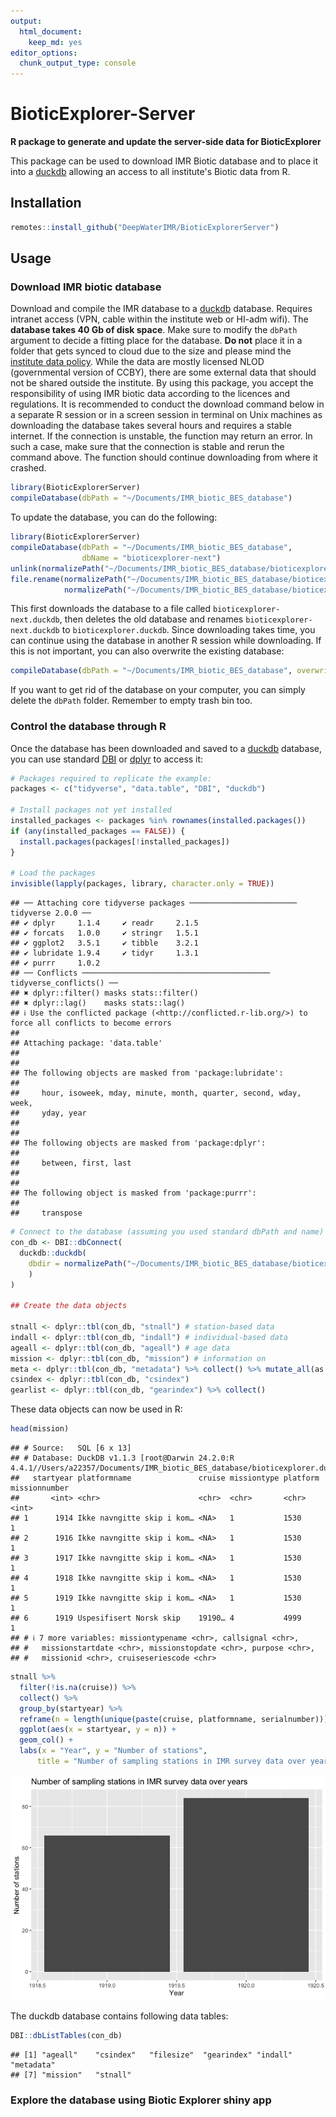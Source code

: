 ```yaml
---
output: 
  html_document: 
    keep_md: yes
editor_options: 
  chunk_output_type: console
---
```


# BioticExplorer-Server
**R package to generate and update the server-side data for BioticExplorer**

This package can be used to download IMR Biotic database and to place it into a [duckdb](https://duckdb.org/docs/api/r.html) allowing an access to all institute's Biotic data from R.

## Installation


``` r
remotes::install_github("DeepWaterIMR/BioticExplorerServer")
```

## Usage

### Download IMR biotic database

Download and compile the IMR database to a [duckdb](https://cran.r-project.org/package=duckdb) database. Requires intranet access (VPN, cable within the institute web or HI-adm wifi). The **database takes 40 Gb of disk space**. Make sure to modify the `dbPath` argument to decide a fitting place for the database. **Do not** place it in a folder that gets synced to cloud due to the size and please mind the [institute data policy](https://www.hi.no/resources/Data-policy-HI.pdf). While the data are mostly licensed NLOD (governmental version of CCBY), there are some external data that should not be shared outside the institute. By using this package, you accept the responsibility of using IMR biotic data according to the licences and regulations. It is recommended to conduct the download command below in a separate R session or in a screen session in terminal on Unix machines as downloading the database takes several hours and requires a stable internet. If the connection is unstable, the function may return an error. In such a case, make sure that the connection is stable and rerun the command above. The function should continue downloading from where it crashed. 


``` r
library(BioticExplorerServer)
compileDatabase(dbPath = "~/Documents/IMR_biotic_BES_database")
```

To update the database, you can do the following:


``` r
library(BioticExplorerServer)
compileDatabase(dbPath = "~/Documents/IMR_biotic_BES_database",
                dbName = "bioticexplorer-next")
unlink(normalizePath("~/Documents/IMR_biotic_BES_database/bioticexplorer.duckdb"))
file.rename(normalizePath("~/Documents/IMR_biotic_BES_database/bioticexplorer-next.duckdb"),
            normalizePath("~/Documents/IMR_biotic_BES_database/bioticexplorer.duckdb", mustWork = FALSE))
```

This first downloads the database to a file called `bioticexplorer-next.duckdb`, then deletes the old database and renames `bioticexplorer-next.duckdb` to `bioticexplorer.duckdb`. Since downloading takes time, you can continue using the database in another R session while downloading. If this is not important, you can also overwrite the existing database: 


``` r
compileDatabase(dbPath = "~/Documents/IMR_biotic_BES_database", overwrite = TRUE)
```

If you want to get rid of the database on your computer, you can simply delete the `dbPath` folder. Remember to empty trash bin too. 

### Control the database through R

Once the database has been downloaded and saved to a [duckdb](https://cran.r-project.org/package=duckdb) database, you can use standard [DBI](https://cran.r-project.org/package=DBI) or [dplyr](https://cran.r-project.org/package=dplyr) to access it:


``` r
# Packages required to replicate the example:
packages <- c("tidyverse", "data.table", "DBI", "duckdb")

# Install packages not yet installed
installed_packages <- packages %in% rownames(installed.packages())
if (any(installed_packages == FALSE)) {
  install.packages(packages[!installed_packages])
}

# Load the packages
invisible(lapply(packages, library, character.only = TRUE))
```

```
## ── Attaching core tidyverse packages ──────────────────────── tidyverse 2.0.0 ──
## ✔ dplyr     1.1.4     ✔ readr     2.1.5
## ✔ forcats   1.0.0     ✔ stringr   1.5.1
## ✔ ggplot2   3.5.1     ✔ tibble    3.2.1
## ✔ lubridate 1.9.4     ✔ tidyr     1.3.1
## ✔ purrr     1.0.2     
## ── Conflicts ────────────────────────────────────────── tidyverse_conflicts() ──
## ✖ dplyr::filter() masks stats::filter()
## ✖ dplyr::lag()    masks stats::lag()
## ℹ Use the conflicted package (<http://conflicted.r-lib.org/>) to force all conflicts to become errors
## 
## Attaching package: 'data.table'
## 
## 
## The following objects are masked from 'package:lubridate':
## 
##     hour, isoweek, mday, minute, month, quarter, second, wday, week,
##     yday, year
## 
## 
## The following objects are masked from 'package:dplyr':
## 
##     between, first, last
## 
## 
## The following object is masked from 'package:purrr':
## 
##     transpose
```

``` r
# Connect to the database (assuming you used standard dbPath and name)
con_db <- DBI::dbConnect(
  duckdb::duckdb(
    dbdir = normalizePath("~/Documents/IMR_biotic_BES_database/bioticexplorer.duckdb")
    )
)

## Create the data objects

stnall <- dplyr::tbl(con_db, "stnall") # station-based data
indall <- dplyr::tbl(con_db, "indall") # individual-based data
ageall <- dplyr::tbl(con_db, "ageall") # age data
mission <- dplyr::tbl(con_db, "mission") # information on
meta <- dplyr::tbl(con_db, "metadata") %>% collect() %>% mutate_all(as.POSIXct)
csindex <- dplyr::tbl(con_db, "csindex")
gearlist <- dplyr::tbl(con_db, "gearindex") %>% collect()
```

These data objects can now be used in R:


``` r
head(mission)
```

```
## # Source:   SQL [6 x 13]
## # Database: DuckDB v1.1.3 [root@Darwin 24.2.0:R 4.4.1//Users/a22357/Documents/IMR_biotic_BES_database/bioticexplorer.duckdb]
##   startyear platformname               cruise missiontype platform missionnumber
##       <int> <chr>                      <chr>  <chr>       <chr>            <int>
## 1      1914 Ikke navngitte skip i kom… <NA>   1           1530                 1
## 2      1916 Ikke navngitte skip i kom… <NA>   1           1530                 1
## 3      1917 Ikke navngitte skip i kom… <NA>   1           1530                 1
## 4      1918 Ikke navngitte skip i kom… <NA>   1           1530                 1
## 5      1919 Ikke navngitte skip i kom… <NA>   1           1530                 1
## 6      1919 Uspesifisert Norsk skip    19190… 4           4999                 1
## # ℹ 7 more variables: missiontypename <chr>, callsignal <chr>,
## #   missionstartdate <chr>, missionstopdate <chr>, purpose <chr>,
## #   missionid <chr>, cruiseseriescode <chr>
```


``` r
stnall %>% 
  filter(!is.na(cruise)) %>% 
  collect() %>% 
  group_by(startyear) %>%
  reframe(n = length(unique(paste(cruise, platformname, serialnumber)))) %>% 
  ggplot(aes(x = startyear, y = n)) +
  geom_col() + 
  labs(x = "Year", y = "Number of stations", 
      title = "Number of sampling stations in IMR survey data over years")
```

![](README_files/figure-html/unnamed-chunk-7-1.png)<!-- -->

The duckdb database contains following data tables:


``` r
DBI::dbListTables(con_db)
```

```
## [1] "ageall"    "csindex"   "filesize"  "gearindex" "indall"    "metadata" 
## [7] "mission"   "stnall"
```

### Explore the database using Biotic Explorer shiny app
